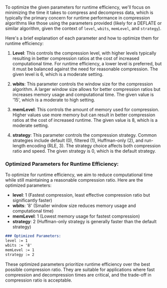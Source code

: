 To optimize the given parameters for runtime efficiency, we'll focus on minimizing the time it takes to compress and decompress data, which is typically the primary concern for runtime performance in compression algorithms like those using the parameters provided (likely for a DEFLATE or similar algorithm, given the context of `level`, `wbits`, `memLevel`, and `strategy`).

Here's a brief explanation of each parameter and how to optimize them for runtime efficiency:

1. **Level**: This controls the compression level, with higher levels typically resulting in better compression ratios at the cost of increased computational time. For runtime efficiency, a lower level is preferred, but it must be balanced against the need for reasonable compression. The given level is 6, which is a moderate setting.

2. **wbits**: This parameter controls the window size for the compression algorithm. A larger window size allows for better compression ratios but increases memory usage and computational time. The given value is '15', which is a moderate to high setting.

3. **memLevel**: This controls the amount of memory used for compression. Higher values use more memory but can result in better compression ratios at the cost of increased runtime. The given value is 8, which is a moderate setting.

4. **strategy**: This parameter controls the compression strategy. Common strategies include default (0), filtered (1), Huffman-only (2), and run-length encoding (RLE, 3). The strategy choice affects both compression ratio and speed. The given strategy is 0, which is the default strategy.

### Optimized Parameters for Runtime Efficiency:

To optimize for runtime efficiency, we aim to reduce computational time while still maintaining a reasonable compression ratio. Here are the optimized parameters:

- **level**: 1 (Fastest compression, least effective compression ratio but significantly faster)
- **wbits**: '8' (Smaller window size reduces memory usage and computational time)
- **memLevel**: 1 (Lowest memory usage for fastest compression)
- **strategy**: 2 (Huffman-only strategy is generally faster than the default strategy)

```markdown
### Optimized Parameters:
level := 1
wbits := '8'
memLevel := 1
strategy := 2
```

These optimized parameters prioritize runtime efficiency over the best possible compression ratio. They are suitable for applications where fast compression and decompression times are critical, and the trade-off in compression ratio is acceptable.
